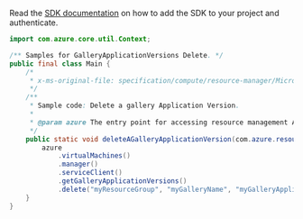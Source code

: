 Read the [SDK documentation](https://github.com/Azure/azure-sdk-for-java/blob/azure-resourcemanager_2.14.0/sdk/resourcemanager/azure-resourcemanager/README.md) on how to add the SDK to your project and authenticate.

```java
import com.azure.core.util.Context;

/** Samples for GalleryApplicationVersions Delete. */
public final class Main {
    /*
     * x-ms-original-file: specification/compute/resource-manager/Microsoft.Compute/stable/2021-10-01/examples/gallery/DeleteAGalleryApplicationVersion.json
     */
    /**
     * Sample code: Delete a gallery Application Version.
     *
     * @param azure The entry point for accessing resource management APIs in Azure.
     */
    public static void deleteAGalleryApplicationVersion(com.azure.resourcemanager.AzureResourceManager azure) {
        azure
            .virtualMachines()
            .manager()
            .serviceClient()
            .getGalleryApplicationVersions()
            .delete("myResourceGroup", "myGalleryName", "myGalleryApplicationName", "1.0.0", Context.NONE);
    }
}
```
